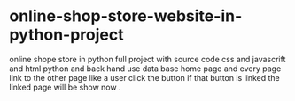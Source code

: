 # online-shop-store-website-in-python-project
online shope store in python full project with source code
css and javascrift and html 
python and back hand use data base 
home page and every page link to the other page like a user click the button if that button is linked the linked page will be show now .

